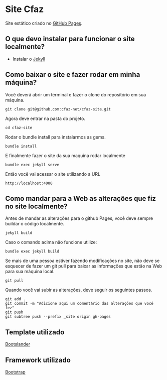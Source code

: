 # Site Cfaz

Site estático criado no [GitHub Pages](https://pages.github.com).

## O que devo instalar para funcionar o site localmente?

* Instalar o [Jekyll](https://jekyllrb.com/docs/installation/)

## Como baixar o site e fazer rodar em minha máquina?

Você deverá abrir um terminal e fazer o clone do repositório em sua máquina.

```
git clone git@github.com:cfaz-net/cfaz-site.git
```

Agora deve entrar na pasta do projeto.

```
cd cfaz-site
```

Rodar o bundle install para instalarmos as gems.

```
bundle install
```

E finalmente fazer o site da sua maquina rodar localmente

```
bundle exec jekyll serve
```

Então você vai acessar o site utilizando a URL

```
http://localhost:4000
```

## Como mandar para a Web as alterações que fiz no site localmente?

Antes de mandar as alterações para o github Pages, você deve sempre buildar o código localmente.

```
jekyll build
```
Caso o comando acima não funcione utilize:

```
bundle exec jekyll build
```


Se mais de uma pessoa estiver fazendo modificações no site, não deve se esquecer de fazer um git pull para baixar as informações que estão na Web para sua máquina local.

```
git pull
```

Quando você vai subir as alterações, deve seguir os seguintes passos.

```
git add .
git commit -m "Adicione aqui um comentário das alterações que você fez"
git push
git subtree push --prefix _site origin gh-pages
```

## Template utilizado

[Bootslander](https://bootstrapmade.com/bootslander-free-bootstrap-landing-page-template/)

## Framework utilizado

[Bootstrap](https://getbootstrap.com/)
